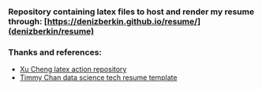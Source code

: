 ### Repository containing latex files to host and render my resume through: [https://denizberkin.github.io/resume/](denizberkin/resume)


### Thanks and references:

- [Xu Cheng latex action repository](https://github.com/xu-cheng/latex-action)
- [Timmy Chan data science tech resume template](https://github.com/TimmyChan/data-science-tech-resume-template)